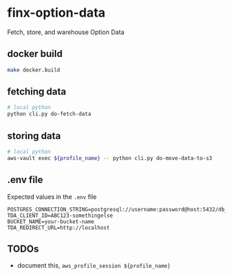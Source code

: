 # finx-option-data
Fetch, store, and warehouse Option Data

## docker build
```sh
make docker.build
```

## fetching data
```sh
# local python
python cli.py do-fetch-data
```

## storing data
```sh
# local python
aws-vault exec ${profile_name} -- python cli.py do-move-data-to-s3
```

## .env file
Expected values in the `.env` file
```
POSTGRES_CONNECTION_STRING=postgresql://username:password@host:5432/db_name
TDA_CLIENT_ID=ABC123-somethingelse
BUCKET_NAME=your-bucket-name
TDA_REDIRECT_URL=http://localhost
```

## TODOs
- document this, `aws_profile_session ${profile_name}`